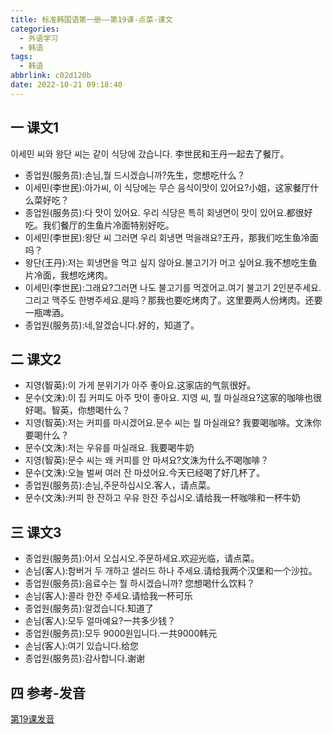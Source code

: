 ```yaml
---
title: 标准韩国语第一册——第19课-点菜-课文
categories:
  - 外语学习
  - 韩语
tags:
  - 韩语
abbrlink: c02d120b
date: 2022-10-21 09:18:40
---
```

## 一 课文1

이세민 씨와 왕단 씨는 같이 식당에 갔습니다. 李世民和王丹一起去了餐厅。

* 종업원(服务员):손님,뭘 드시겠습니까?先生，您想吃什么？
* 이세민(李世民):아가씨, 이 식당에는 무슨 음식이맛이 있어요?小姐，这家餐厅什么菜好吃？
* 종업원(服务员):다 맛이 있어요. 우리 식당은 특히 회냉면이 맛이 있어요.都很好吃。我们餐厅的生鱼片冷面特别好吃。
* 이세민(李世民):왕단 씨 그러면 우리 회냉면 먹을래요?王丹，那我们吃生鱼冷面吗？
* 왕단(王丹):저는 회냉면을 먹고 싶지 않아요.불고기가 머고 싶어요.我不想吃生鱼片冷面，我想吃烤肉。
* 이세민(李世民):그래요?그러면 나도 불고기를 먹겠어교.여기 불고기 2인분주세요.그리고 맥주도 한병주세요.是吗？那我也要吃烤肉了。这里要两人份烤肉。还要一瓶啤酒。
* 종업원(服务员):네,알겠습니다.好的，知道了。

<!--more-->

## 二 课文2

* 지영(智英):이 가게 분위기가 아주 좋아요.这家店的气氛很好。
* 문수(文洙):이 집 커피도 아주 맛이 좋아요. 지영 씨, 뭘 마실래요?这家的咖啡也很好喝。智英，你想喝什么？
* 지영(智英):저는 커피를 마시겠어요.문수 씨는 뭘 마실래요? 我要喝咖啡。文洙你要喝什么？
* 문수(文洙):저는 우유를 마실래요. 我要喝牛奶
* 지영(智英):문수 씨는 왜 커피를 안 마셔요?文洙为什么不喝咖啡？
* 문수(文洙):오늘 벌써 여러 잔 마셨어요.今天已经喝了好几杯了。
* 종업원(服务员):손님,주문하십시오.客人，请点菜。
* 문수(文洙):커피 한 잔하고 우유 한잔 주십시오.请给我一杯咖啡和一杯牛奶

## 三  课文3

* 종업원(服务员):어서 오십시오.주문하세요.欢迎光临，请点菜。
* 손님(客人):함버거 두 개하고 샐러드 하나 주세요.请给我两个汉堡和一个沙拉。
* 종업원(服务员):음료수는 뭘 하시겠습니까? 您想喝什么饮料？
* 손님(客人):콜라 한잔 주세요.请给我一杯可乐
* 종업원(服务员):알겠습니다.知道了
* 손님(客人):모두 얼마예요?一共多少钱？
* 종업원(服务员):모두 9000원입니다.一共9000韩元
* 손님(客人):여기 있습니다.给您
* 종업원(服务员):감사합니다.谢谢

## 四 参考-发音

[第19课发音][1]

[1]: https://biz.cli.im/Pcview?name=https%3A%2F%2Fbiz.cli.im%2Ftest%2FRS485323%3Fcoding%3DHlnJPR%26qrurl%3Dhttp%253A%252F%252Fqr31.cn%252FHlnJPR%26gtype%3D2&time=1  